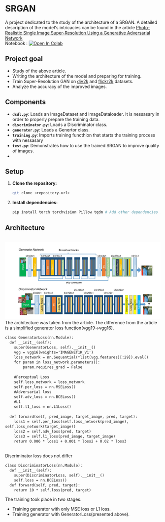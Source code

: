 # SRGAN
A project dedicated to the study of the architecture of a SRGAN. 
A detailed description of the model's intricacies can be found in the article [Photo-Realistic Single Image Super-Resolution Using a Generative Adversarial
Network](https://arxiv.org/pdf/1609.04802#page=10&zoom=100,66,644) <br>
Notebook : [![Open In Colab](https://colab.research.google.com/assets/colab-badge.svg)](https://colab.research.google.com/drive/1VQPwycLFqisijA5ynduMg3s9-EghLvTk?usp=sharing)

## Project goal
*   Study of the above article.
*   Writing the architecture of the model and preparing for training.
*   Train Super-Resolution GAN on [div2k](https://www.kaggle.com/datasets/sharansmenon/div2k) and [flickr2k](https://www.kaggle.com/datasets/hliang001/flickr2k) datasets.
*   Analyze the accuracy of the improved images.
## Components
*   **`dsdl.py`**: Loads an ImageDataset and ImageDataloader. It is nessasary in order to properly prepare the training data.
*   **`discriminator.py`**: Loads a Discriminator class.
*   **`generator.py`**: Loads a Genertor class.
*   **`training.py`**: Imports training functhion that starts the training process with nessasary 
*   **`test.py`**: Demonstrates how to use the trained SRGAN to improve quality of images.
*   
## Setup
1.  **Clone the repository:**
    ```bash
    git clone <repository-url>
    ```
2.  **Install dependencies:**
    ```bash
    pip install torch torchvision Pillow tqdm # Add other dependencies if needed

## Architecture
<br> ![](architecture.png) <br>
The architecture was taken from the article. The difference from the article is a simplified generator loss function(vgg19->vgg16).
```
class GeneratorLoss(nn.Module):
  def __init__(self):
    super(GeneratorLoss, self).__init__()
    vgg = vgg16(weights='IMAGENET1K_V1')
    loss_network = nn.Sequential(*list(vgg.features)[:29]).eval()
    for param in loss_network.parameters():
        param.requires_grad = False

    #Perceptual Loss
    self.loss_network = loss_network
    self.per_loss = nn.MSELoss()
    #Adversarial loss
    self.adv_loss = nn.BCELoss()
    #L1
    self.l1_loss = nn.L1Loss()

  def forward(self, pred_image, target_image, pred, target):
    loss1 = self.per_loss(self.loss_network(pred_image), self.loss_network(target_image))
    loss2 = self.adv_loss(pred, target)
    loss3 = self.l1_loss(pred_image, target_image)
    return 0.006 * loss1 + 0.001 * loss2 + 0.02 * loss3
```
<br> Discriminator loss does not differ <br>
```
class DiscriminatorLoss(nn.Module):
  def __init__(self):
    super(DiscriminatorLoss, self).__init__()
    self.loss = nn.BCELoss()
  def forward(self, pred, target):
    return 10 * self.loss(pred, target)
```
Тhe training took place in two stages.
- Training generator with only MSE loss or L1 loss.
- Training generator with GeneratorLoss(presented above).

